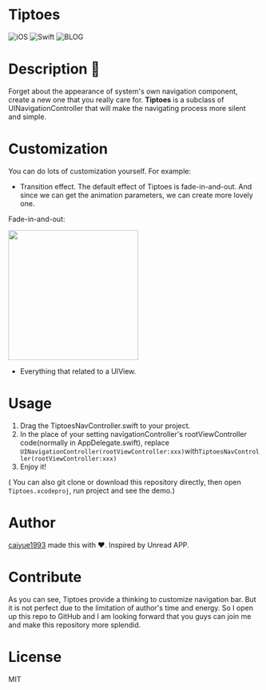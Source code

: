 # Tiptoes
![iOS](https://img.shields.io/badge/iOS-8.0%2B-blue.svg) 
![Swift](https://img.shields.io/badge/%20in-swift%203.0-orange.svg) 
![BLOG](https://img.shields.io/badge/blog-http%3A%2F%2Fsoledad.me-lightgrey.svg) 

# Description 🍃
Forget about the appearance of system's own navigation component, create a new one that you really care for. **Tiptoes** is a subclass of UINavigationController that will make the navigating process more silent and simple. 

# Customization 
You can do lots of customization yourself.
For example:

- Transition effect. The default effect of Tiptoes is fade-in-and-out. And since we can get the animation parameters, we can create more lovely one.

Fade-in-and-out:

<img src="https://github.com/caiyue1993/Tiptoes/blob/master/images/fade-in-and-out.gif" width="260">

- Everything that related to a UIView. 

# Usage
1. Drag the TiptoesNavController.swift to your project.
2. In the place of your setting navigationController's rootViewController code(normally in AppDelegate.swift), replace ```UINavigationController(rootViewController:xxx)```with```TiptoesNavController(rootViewController:xxx)```
3. Enjoy it!

( You can also git clone or download this repository directly, then open ```Tiptoes.xcodeproj```, run project and see the demo.)

# Author
[caiyue1993](https://github.com/caiyue1993) made this with ❤️. Inspired by Unread APP.

# Contribute
As you can see, Tiptoes provide a thinking to customize navigation bar. But it is not perfect due to the limitation of author's time and energy. So I open up this repo to GitHub and I am looking forward that you guys can join me and make this repository more splendid.

# License
MIT



